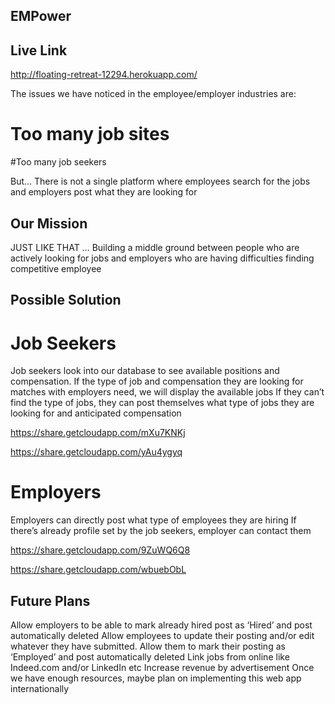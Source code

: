 ## EMPower

## Live Link

http://floating-retreat-12294.herokuapp.com/

The issues we have noticed in the employee/employer industries are:
# Too many job sites
#Too many job seekers

But…
There is not a single platform where employees search for the jobs and employers post what they are looking for

## Our Mission

JUST LIKE THAT …
Building a middle ground between people who are actively looking for jobs and employers who are having difficulties finding competitive employee

## Possible Solution

# Job Seekers
Job seekers look into our database to see available positions and compensation.
If the type of job and compensation they are looking for matches with employers need, we will display the available jobs
If they can’t find the type of jobs, they can post themselves what type of jobs they are looking for and anticipated compensation

https://share.getcloudapp.com/mXu7KNKj

https://share.getcloudapp.com/yAu4ygyq

# Employers
Employers can directly post what type of employees they are hiring
If there’s already profile set by the job seekers, employer can contact them

https://share.getcloudapp.com/9ZuWQ6Q8

https://share.getcloudapp.com/wbuebObL

## Future Plans
Allow employers to be able to mark already hired post as ‘Hired’ and post automatically deleted
Allow employees to update their posting and/or edit whatever they have submitted. Allow them to mark their posting as ‘Employed’ and post automatically deleted
Link jobs from online like Indeed.com and/or LinkedIn etc
Increase revenue by advertisement
Once we have enough resources, maybe plan on implementing this web app internationally


